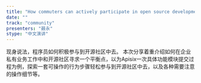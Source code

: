 ```yaml
---
title: "How commuters can actively participate in open source development"
date: "" 
track: "community"
presenters: "聂永"
stype: "中文演讲"
---
```

现身说法，程序员如何积极参与到开源社区中去。
 本次分享着重介绍如何在企业私有业务工作中和开源社区寻求一个平衡点，以为Apisix一次具体功能模块提交过程为例，探索一套可操作的行为步骤轻松参与到开源社区中去，以及各种需要注意的操作细节等。